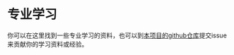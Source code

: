 # 专业学习

你可以在这里找到一些专业学习的资料，也可以到[本项目的github仓库](https://github.com/SEUCXCS/cxcsknowbase)提交issue来贡献你的学习资料或经验。


